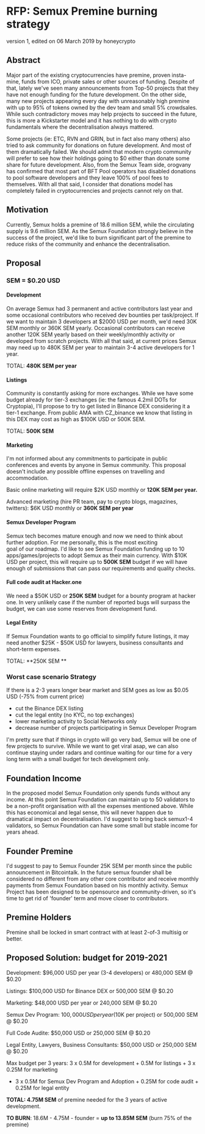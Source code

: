 # RFP: Semux Premine burning strategy
version 1, edited on 06 March 2019
by honeycrypto

## Abstract
Major part of the existing cryptocurrencies have premine, proven insta-mine, funds from ICO, private sales 
or other sources of funding. Despite of that, lately we've seen many announcements from Top-50 projects that 
they have not enough funding for the future development. On the other side, many new projects appearing every 
day with unreasonably high premine with up to 95% of tokens owned by the dev team and small 5% crowdsales.
While such contradictory moves may help projects to succeed in the future, this is more a Kickstarter model and it has nothing to do with crypto fundamentals 
where the decentralisation always mattered. 

Some projects (ie: ETC, RVN and GRIN, but in fact also many others) also tried to ask community for donations on future development. 
And most of them dramatically failed. We should admit that modern crypto community will prefer to see 
how their holdings going to $0 either than donate some share for future development. Also, from the Semux Team side, orogvany has confirmed that most 
part of BFT Pool operators has disabled donations to pool software developers and they leave 100% of pool fees to themselves. 
With all that said, I consider that donations model has completely failed in cryptocurrencies and projects cannot rely on that. 

## Motivation 
Currently, Semux holds a premine of 18.6 million SEM, while the circulating supply is 9.6 million SEM. 
As the Semux Foundation strongly believe in the success of the project, we'd like to burn significant part 
of the premine to reduce risks of the community and enhance the decentralisation.

## Proposal
### SEM = $0.20 USD
#### Development 
On average Semux had 3 permanent and active contributors last year and some occasional contributors who received 
dev bounties per task/project. If we want to maintain 3 developers at $2000 USD per month, we'd need 30K SEM monthly or 360K SEM yearly. 
Occasional contributors can receive another 120K SEM yearly based on their weekly/monthly activity or developed from scratch projects. 
With all that said, at current prices Semux may need up to 480K SEM per year to maintain 3-4 active developers for 1 year. 

TOTAL: **480K SEM per year**

#### Listings 
Community is constantly asking for more exchanges. 
While we have some budget already for tier-3 exchanges (ie: the famous 4.2mil DOTs for Cryptopia), I'll propose to try to get 
listed in Binance DEX considering it a tier-1 exchange. From public AMA with CZ_binance we know that listing in this DEX may cost as high 
as $100K USD or 500K SEM.

TOTAL: **500K SEM**

#### Marketing 
I'm not informed about any commitments to participate in public conferences and events by anyone in Semux community. 
This proposal doesn't include any possible offline expenses on travelling and accommodation. 

Basic online marketing will require $2K USD monthly or 
**120K SEM per year.** 

Advanced marketing (hire PR team, pay to crypto blogs, magazines, twitters): $6K USD monthly or **360K SEM per year**

#### Semux Developer Program 
Semux tech becomes mature enough and now we need to think about further adoption. For me personally, this is the most exciting  
goal of our roadmap. I'd like to see Semux Foundation funding up to 10 apps/games/projects to adopt Semux as their main currency. 
With $10K USD per project, this will require up to **500K SEM** budget if we will have enough of submissions that can 
pass our requirements and quality checks.

#### Full code audit at Hacker.one 
We need a $50K USD or **250K SEM** budget for a bounty program at hacker one. In very unlikely case if the number of reported bugs 
will surpass the budget, we can use some reserves from development fund. 

#### Legal Entity 
If Semux Foundation wants to go official to simplify future listings, it may need another $25K - $50K USD for lawyers, business consultants and short-term expenses. 

TOTAL: **250K SEM **

### Worst case scenario Strategy
If there is a 2-3 years longer bear market and SEM goes as low as $0.05 USD (-75% from current price)

- cut the Binance DEX listing
- cut the legal entity (no KYC, no top exchanges)
- lower marketing activity to Social Networks only 
- decrease number of projects participating in Semux Developer Program

I'm pretty sure that if things in crypto will go very bad, Semux will be one of few projects to survive. While we want to get viral asap, 
we can also continue staying under radars and continue waiting for our time for a very long term with a small budget for tech development only. 

## Foundation Income 
In the proposed model Semux Foundation only spends funds without any income. 
At this point Semux Foundation can maintain up to 50 validators to be a non-profit organisation with all the expenses mentioned above. 
While this has economical and legal sense, this will never happen due to dramatical impact on decentralisation. 
I'd suggest to bring back semux1-4 validators, so Semux Foundation can have some small but stable income for years ahead. 

## Founder Premine 
I'd suggest to pay to Semux Founder 25K SEM per month since the public announcement in Bitcointalk. 
In the future semux founder shall be considered no different from any other core contributor and receive monthly payments from Semux Foundation based on his monthly activity. 
Semux Project has been designed to be opensource and community-driven, so it's time to get rid of 'founder' term and move closer to contributors.

## Premine Holders
Premine shall be locked in smart contract with at least 2-of-3 multisig or better.

## Proposed Solution: budget for 2019-2021
Development: $96,000 USD per year (3-4 developers) or 480,000 SEM @ $0.20

Listings: $100,000 USD for Binance DEX or 500,000 SEM @ $0.20

Marketing: $48,000 USD per year or 240,000 SEM @ $0.20

Semux Dev Program: $100,000 USD per year ($10K per project) or 500,000 SEM @ $0.20 

Full Code Audite: $50,000 USD or 250,000 SEM @ $0.20 

Legal Entity, Lawyers, Business Consultants: $50,000 USD or 250,000 SEM @ $0.20 

Max budget per 3 years: 
3 x 0.5M for development + 0.5M for listings + 3 x 0.25M for marketing 
+ 3 x 0.5M for Semux Dev Program and Adoption + 0.25M for code audit + 0.25M for legal entity

**TOTAL: 4.75M SEM** of premine needed for the 3 years of active development. 

**TO BURN**: 18.6M - 4.75M - founder = **up to 13.85M SEM** (burn 75% of the premine) 
